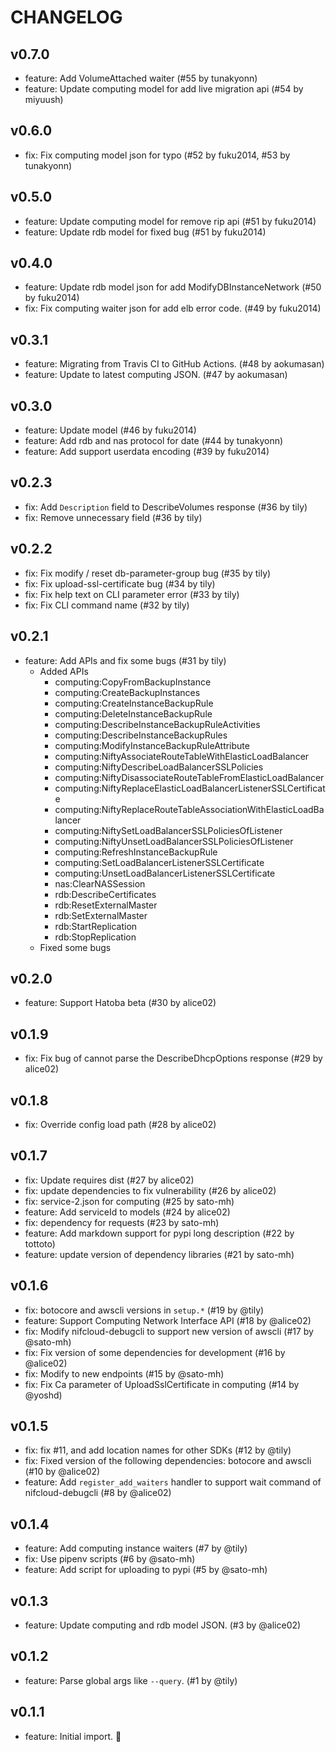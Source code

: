 
# CHANGELOG

## v0.7.0

* feature: Add VolumeAttached waiter (#55 by tunakyonn)
* feature: Update computing model for add live migration api (#54 by miyuush)

## v0.6.0

* fix: Fix computing model json for typo (#52 by fuku2014, #53 by tunakyonn)

## v0.5.0

* feature: Update computing model for remove rip api (#51 by fuku2014)
* feature: Update rdb model for fixed bug (#51 by fuku2014)

## v0.4.0

* feature: Update rdb model json for add ModifyDBInstanceNetwork (#50 by fuku2014)
* fix: Fix computing waiter json for add elb error code. (#49 by fuku2014)

## v0.3.1

* feature: Migrating from Travis CI to GitHub Actions. (#48 by aokumasan)
* feature: Update to latest computing JSON. (#47 by aokumasan)

## v0.3.0

* feature: Update model (#46 by fuku2014)
* feature: Add rdb and nas protocol for date (#44 by tunakyonn)
* feature: Add support userdata encoding (#39 by fuku2014)

## v0.2.3

* fix: Add `Description` field to DescribeVolumes response (#36 by tily)
* fix: Remove unnecessary field (#36 by tily)

## v0.2.2

* fix: Fix modify / reset db-parameter-group bug (#35 by tily)
* fix: Fix upload-ssl-certificate bug (#34 by tily)
* fix: Fix help text on CLI parameter error  (#33 by tily)
* fix: Fix CLI command name (#32 by tily)

## v0.2.1

* feature: Add APIs and fix some bugs (#31 by tily)
    * Added APIs
        * computing:CopyFromBackupInstance
        * computing:CreateBackupInstances
        * computing:CreateInstanceBackupRule
        * computing:DeleteInstanceBackupRule
        * computing:DescribeInstanceBackupRuleActivities
        * computing:DescribeInstanceBackupRules
        * computing:ModifyInstanceBackupRuleAttribute
        * computing:NiftyAssociateRouteTableWithElasticLoadBalancer
        * computing:NiftyDescribeLoadBalancerSSLPolicies
        * computing:NiftyDisassociateRouteTableFromElasticLoadBalancer
        * computing:NiftyReplaceElasticLoadBalancerListenerSSLCertificate
        * computing:NiftyReplaceRouteTableAssociationWithElasticLoadBalancer
        * computing:NiftySetLoadBalancerSSLPoliciesOfListener
        * computing:NiftyUnsetLoadBalancerSSLPoliciesOfListener
        * computing:RefreshInstanceBackupRule
        * computing:SetLoadBalancerListenerSSLCertificate
        * computing:UnsetLoadBalancerListenerSSLCertificate
        * nas:ClearNASSession
        * rdb:DescribeCertificates
        * rdb:ResetExternalMaster
        * rdb:SetExternalMaster
        * rdb:StartReplication
        * rdb:StopReplication
    * Fixed some bugs


## v0.2.0

* feature: Support Hatoba beta (#30 by alice02)

## v0.1.9

* fix: Fix bug of cannot parse the DescribeDhcpOptions response (#29 by alice02)

## v0.1.8

* fix: Override config load path (#28 by alice02)

## v0.1.7

* fix: Update requires dist (#27 by alice02)
* fix: update dependencies to fix vulnerability (#26 by alice02)
* fix: service-2.json for computing (#25 by sato-mh)
* feature: Add serviceId to models (#24 by alice02)
* fix: dependency for requests (#23 by sato-mh)
* feature: Add markdown support for pypi long description (#22 by tottoto)
* feature: update version of dependency libraries (#21 by sato-mh)

## v0.1.6


* fix: botocore and awscli versions in `setup.*` (#19 by @tily)
* feature: Support Computing Network Interface API (#18 by @alice02)
* fix: Modify nifcloud-debugcli to support new version of awscli (#17 by @sato-mh)
* fix: Fix version of some dependencies for development (#16 by @alice02)
* fix: Modify to new endpoints (#15 by @sato-mh)
* fix: Fix Ca parameter of UploadSslCertificate in computing (#14 by @yoshd)

## v0.1.5

* fix: fix #11, and add location names for other SDKs (#12 by @tily)
* fix: Fixed version of the following dependencies: botocore and awscli (#10 by @alice02)
* feature: Add `register_add_waiters` handler to support wait command of nifcloud-debugcli (#8 by @alice02)

## v0.1.4

* feature: Add computing instance waiters (#7 by @tily)
* fix: Use pipenv scripts (#6 by @sato-mh)
* feature: Add script for uploading to pypi (#5 by @sato-mh) 

## v0.1.3

* feature: Update computing and rdb model JSON. (#3 by @alice02)

## v0.1.2

* feature: Parse global args like `--query`. (#1 by @tily)

## v0.1.1

* feature: Initial import. :tada:
